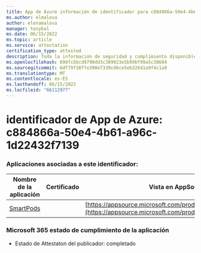 ```yaml
---
title: App de Azure información de identificador para c884866a-50e4-4b61-a96c-1d22432f7139
ms.author: elmalova
author: elenamalova
manager: tonybal
ms.date: 06/15/2022
ms.topic: article
ms.service: attestation
certification_type: attested
description: Toda la información de seguridad y cumplimiento disponible para c884866a-50e4-4b61-a96c-1d22432f7139.
ms.openlocfilehash: 698fcbbcd9790dd3c389923e5b99bf99a5c38604
ms.sourcegitcommit: 6df79f38ffe390e7339cd6ce5eb32641a9f4c1a9
ms.translationtype: MT
ms.contentlocale: es-ES
ms.lasthandoff: 06/15/2022
ms.locfileid: "66112977"
---
```

# <a name="azure-app-id-c884866a-50e4-4b61-a96c-1d22432f7139"></a>identificador de App de Azure: c884866a-50e4-4b61-a96c-1d22432f7139


### <a name="apps-associated-with-this-id"></a>Aplicaciones asociadas a este identificador:
| **Nombre de la aplicación** | **Certificado** | **Vista en AppSource** |
|--------------|---------------|-----------------------|
| [SmartPods](../forward/WA200004105.md) |  | [https://appsource.microsoft.com/product/office/WA200004105](https://appsource.microsoft.com/product/office/WA200004105) |

### <a name="microsoft-365-app-compliance-status"></a>Microsoft 365 estado de cumplimiento de la aplicación
- Estado de Attestaton del publicador: completado
